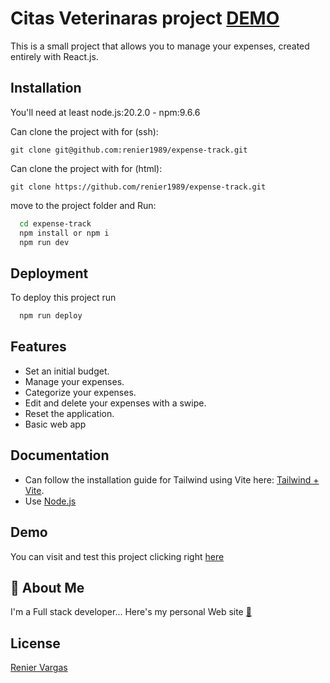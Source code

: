 
# Citas Veterinaras project  [DEMO](https://renier1989.github.io/expense-track/)

This is a small project that allows you to manage your expenses, created entirely with React.js.



## Installation

You'll need at least node.js:20.2.0 - npm:9.6.6

Can clone the project with for (ssh):
```
git clone git@github.com:renier1989/expense-track.git 
```
Can clone the project with for (html):
```
git clone https://github.com/renier1989/expense-track.git 
```
move to the project folder and Run:
```bash
  cd expense-track
  npm install or npm i
  npm run dev
```
    
## Deployment

To deploy this project run

```bash
  npm run deploy
```


## Features

- Set an initial budget.
- Manage your expenses.
- Categorize your expenses.
- Edit and delete your expenses with a swipe.
- Reset the application.
- Basic web app


## Documentation

- Can follow the installation guide for Tailwind using Vite here: [Tailwind + Vite](https://tailwindcss.com/docs/guides/vite).
- Use [Node.js](https://nodejs.org/en)



## Demo

You can visit and test this project clicking right [here](http://reniervargas.com/citas-react/)


## 🚀 About Me
I'm a Full stack developer...
Here's my personal Web site [🔗](http://reniervargas.com/)


## License

[Renier Vargas](https://reniervargas.com)

